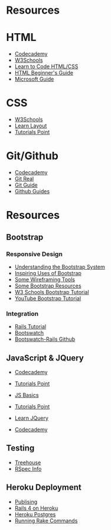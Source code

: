 # Resources

# HTML
- <a href="https://www.codecademy.com/learn/make-a-website">Codecademy</a>
- <a href="http://www.w3schools.com/">W3Schools</a>
- <a href="http://learn.shayhowe.com/html-css/">Learn to Code HTML/CSS</a>
- <a href="https://websitesetup.org/html-beginners-guide/">HTML Beginner's Guide</a>
- <a href="https://mva.microsoft.com/en-US/training-courses/html5-css3-fundamentals-development-for-absolute-beginners-14207?l=Y4COscFfB_7500115888">Microsoft Guide</a>


# CSS

- <a href="http://www.w3schools.com/css/css_intro.asp">W3Schools</a>
- <a href="http://learnlayout.com/">Learn Layout</a>
- <a href="https://www.tutorialspoint.com/css/">Tutorials Point</a>

# Git/Github

- <a href="https://www.codecademy.com/learn/learn-git">Codecademy</a>
- <a href="https://www.codeschool.com/courses/git-real">Git Real</a>
- <a href="http://rogerdudler.github.io/git-guide/">Git Guide</a>
- <a href="https://guides.github.com/">Github Guides</a>

# Resources

## Bootstrap

### Responsive Design

- <a href="https://scotch.io/tutorials/understanding-the-bootstrap-3-grid-system">Understanding the Bootstrap System</a>
- <a href="http://expo.getbootstrap.com/">Inspiring Uses of Bootstrap</a>
- <a href="http://www.creativebloq.com/wireframes/top-wireframing-tools-11121302">Some Wireframing Tools</a>
- <a href="https://startbootstrap.com/bootstrap-resources/">Some Bootstrap Resources</a>
- <a href="http://www.w3schools.com/bootstrap/">W3 Schools Bootstrap Tutorial</a>
- <a href="https://www.youtube.com/watch?v=gqOEoUR5RHg">YouTube Bootstrap Tutorial</a>

### Integration

- <a href="https://www.railstutorial.org/book/filling_in_the_layout">Rails Tutorial</a>
- <a href="https://bootswatch.com/">Bootswatch</a>
- <a href="https://github.com/maxim/bootswatch-rails">Bootswatch-Rails Github</a>

## JavaScript & JQuery
- <a href="https://www.codecademy.com/learn/javascript">Codecademy</a>
- <a href="https://www.tutorialspoint.com/javascript/">Tutorials Point</a>
- <a href="https://developer.mozilla.org/en-US/docs/Learn/Getting_started_with_the_web/JavaScript_basics">JS Basics</a>

- <a href="http://www.tutorialspoint.com/jquery/">Tutorials Point</a>
- <a href="https://learn.jquery.com/">Learn JQuery</a>
- <a href="https://www.codecademy.com/learn/jquery">Codecademy</a>

## Testing

- <a href="http://blog.teamtreehouse.com/an-introduction-to-rspec">Treehouse</a>
- <a href="http://rspec.info/">RSpec Info</a>

## Heroku Deployment

- <a href="https://developer.mozilla.org/en-US/docs/Learn/Getting_started_with_the_web/Publishing_your_website">Publising</a>
- <a href="https://devcenter.heroku.com/articles/rails4" target="_blank">Rails 4 on Heroku</a>
- <a href="https://devcenter.heroku.com/articles/heroku-postgresql" target="_blank">Heroku Postgres</a>
- <a href="https://devcenter.heroku.com/articles/rake" target="_blank">Running Rake Commands</a>
